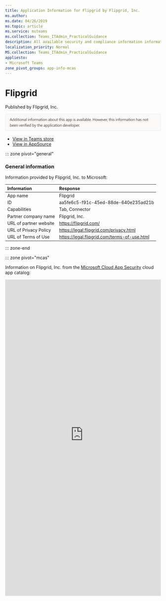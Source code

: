 ```yaml
---
title: Application Information for Flipgrid by Flipgrid, Inc.
ms.author: 
ms.date: 04/26/2019
ms.topic: article
ms.service: msteams
ms.collection: Teams_ITAdmin_PracticalGuidance
description: All available security and compliance information information for Flipgrid, its data handling policies, its Microsoft Cloud App Security app catalog information, and security/compliance information in the CSA STAR registry.
localization_priority: Normal
MS.collection: Teams_ITAdmin_PracticalGuidance
appliesto:
- Microsoft Teams
zone_pivot_groups: app-info-mcas
---
```

# Flipgrid

Published by Flipgrid, Inc.

<img alt="Non-attested image" src="./images/unattested.png" width="650"/>

* <a href="https://teams.microsoft.com/l/app/aa5fe6c5-f91c-45ed-88de-640e235ad21b" target="_blank">View in Teams store</a>
* <a href="https://appsource.microsoft.com/en-us/product/office/WA104381048" target="_blank">View in AppSource</a>

::: zone pivot="general"

### General information

Information provided by Flipgrid, Inc. to Microsoft:

| **Information** | **Response** |
|:----------------|:-------------|
| App name | Flipgrid |
| ID | aa5fe6c5-f91c-45ed-88de-640e235ad21b |
| Capabilities | Tab, Connector |
| Partner company name | Flipgrid, Inc. |
| URL of partner website | <https://flipgrid.com/> |
| URL of Privacy Policy | <https://legal.flipgrid.com/privacy.html> |
| URL of Terms of Use | <https://legal.flipgrid.com/terms-of-use.html> |

::: zone-end


::: zone pivot="mcas"

Information on Flipgrid, Inc. from the [Microsoft Cloud App Security](https://www.microsoft.com/en-us/enterprise-mobility-security/cloud-app-security) cloud app catalog:

<iframe height='1020' title='Microsoft Cloud App Security Information' src='https://3ca685143b5b46b4b0e5266dadf2e97c.codepen.website/#/dashboard/35416' frameborder='no'  style='width: 100%;'>

<a href="https://3ca685143b5b46b4b0e5266dadf2e97c.codepen.website/#/dashboard/35416" target="_blank">View in a new tab</a>

::: zone-end

